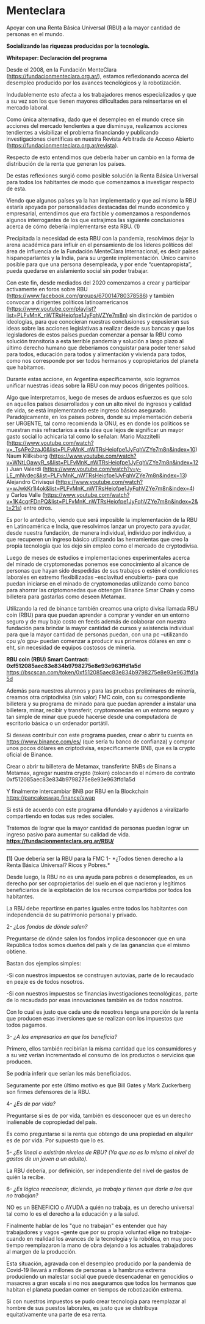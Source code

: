 # Menteclara
Apoyar con  una Renta Básica Universal (RBU) a la mayor cantidad de personas en el mundo. 

<b>Socializando las riquezas producidas por la tecnología.</b>

<b>Whitepaper: Declaración del programa</b>

Desde el 2008, en la Fundación MenteClara (https://fundacionmenteclara.org.ar/), estamos reflexionando acerca del desempleo producido por los avances tecnológicos y la robotización.

Indudablemente esto afecta a los trabajadores menos especializados y que a su vez son los que tienen mayores dificultades para reinsertarse en el mercado laboral.

Como única alternativa, dado que el desempleo en el mundo crece sin acciones del mercado tendientes a que disminuya, realizamos acciones tendientes a visibilizar el problema financiando y publicando investigaciones científicas en nuestra Revista Arbitrada de Acceso Abierto (https://fundacionmenteclara.org.ar/revista).

Respecto de esto entendimos que debería haber un cambio en la forma de distribución de la renta que generan los países.

De estas reflexiones surgió como posible solución la Renta Básica Universal para todos los habitantes de modo que comenzamos a investigar respecto de esta.

Viendo que algunos países ya la han implementado y que así mismo la RBU estaría apoyada por personalidades destacadas del mundo económico y empresarial, entendimos que era factible y comenzamos a respondernos algunos interrogantes de los que extrajimos las siguiente conclusiones acerca de cómo debería implementarse esta RBU. (1)

Precipitada la necesidad de esta RBU con la pandemia, resolvimos dejar la arena académica para influir en el pensamiento de los líderes políticos del área de influencia de la Fundación MenteClara Internacional, es decir países hispanoparlantes y la India, para su urgente implementación. Único camino posible para que una persona desempleada, y por ende “cuentapropista”, pueda quedarse en aislamiento social sin poder trabajar.

Con este fin, desde mediados del 2020 comenzamos a crear y participar activamente en foros sobre RBU (https://www.facebook.com/groups/670014780378586) y también convocar a dirigentes políticos  latinoamericanos (https://www.youtube.com/playlist?list=PLFvMnK_nWTRsHeiofpe1JyFqhVZYe7m8n) sin distinción de partidos o ideologías, para que conocieran nuestras conclusiones y expusieran sus ideas sobre las acciones legislativas a realizar desde sus bancas y que los legisladores de estos países puedan comenzar a pensar la RBU como solución transitoria a esta terrible pandemia y solución a largo plazo al último derecho humano que deberíamos conquistar para poder tener salud para todos, educación para todos y alimentación y vivienda para todos, como nos corresponde por ser todos hermanos y copropietarios del planeta que habitamos.

Durante estas accione, en Argentina específicamente, solo logramos unificar nuestras ideas sobre la RBU con muy pocos dirigentes políticos.

Algo que interpretamos, luego de meses de arduos esfuerzos es que solo en aquellos países desarrollados y con un alto nivel de ingresos y calidad de vida, se está implementando este ingreso básico asegurado. Paradójicamente, en los países pobres, donde su implementación debería ser URGENTE, tal como recomienda la ONU, es en donde los políticos se muestran más refractarios a esta idea que lejos de significar un mayor gasto social lo achicaría tal como lo señalan:
Mario Mazzitelli (https://www.youtube.com/watch?v=_TsAPe2zaJ0&list=PLFvMnK_nWTRsHeiofpe1JyFqhVZYe7m8n&index=10)
Naum Klilksberg (https://www.youtube.com/watch?v=WNtLOawyR_s&list=PLFvMnK_nWTRsHeiofpe1JyFqhVZYe7m8n&index=12)
Juan Valerdi (https://www.youtube.com/watch?v=y-LE_mNvdec&list=PLFvMnK_nWTRsHeiofpe1JyFqhVZYe7m8n&index=13)
Alejandro Crivisqui (https://www.youtube.com/watch?v=wJwkKr1I4ok&list=PLFvMnK_nWTRsHeiofpe1JyFqhVZYe7m8n&index=4) y
Carlos Valle (https://www.youtube.com/watch?v=1K4cqrFDnPQ&list=PLFvMnK_nWTRsHeiofpe1JyFqhVZYe7m8n&index=2&t=21s) entre otros.

Es por lo antedicho, viendo que será imposible la implementación de la RBU en Latinoamérica e India, que resolvimos lanzar un proyecto para ayudar, desde nuestra fundación, de manera individual, individuo por individuo, a que recuperen un ingreso básico utilizando las herramientas que creo la propia tecnología que los dejo sin empleo como el mercado de cryptodivisa.

Luego de meses de estudios e implementaciones experimentales acerca del minado de cryptomonedas ponemos ese conocimiento al alcance de personas que hayan sido despedidas de sus trabajos o estén el condiciones laborales en extremo flexibilizadas –esclavitud encubierta- para que puedan iniciarse en el minado de cryptomonedas utilizando como banco para ahorrar las criptomonedas que obtengan Binance Smar Chain y como billetera para gastarlas como deseen Metamax.

Utilizando la red de binance también creamos una cripto divisa llamada RBU coin (RBU) para que puedan aprender a comprar y vender en un entorno seguro y de muy bajo costo en feeds además de  colaborar con nuestra fundación para brindar la mayor cantidad de cursos y asistencia individual para que la mayor cantidad de personas puedan, con una pc –utilizando cpu y/o gpu- puedan comenzar a producir sus primeros dólares en xmr o eht, sin necesidad de equipos costosos de minería.

<b>RBU coin  (RBU) Smart Contract: 0xf512085aec83e834b9798275e8e93e963ffd1a5d</b>
https://bscscan.com/token/0xf512085aec83e834b9798275e8e93e963ffd1a5d

Además para nuestros alumnos y para las pruebas preliminares de minería, creamos otra criptodivisa (sin valor) FMC coin, con su correspondiente billetera y su programa de minado para que puedan aprender a instalar una billetera, minar, recibir y transferir, cryptomonedas en un entorno seguro y tan simple de minar que puede hacerse desde una computadora de escritorio básica o un ordenador portátil.

Si deseas contribuir con este programa puedes, crear o abrir tu cuenta en https://www.binance.com/es/ (que sería tu banco de confianza) y comprar unos pocos dólares en criptodivisa, específicamente BNB, que es la crypto oficial de Binance.

Crear o abrir tu billetera de Metamax, transferirte BNBs de Binans a Metamax,  agregar nuestra crypto (token) colocando el número de contrato 0xf512085aec83e834b9798275e8e93e963ffd1a5d

Y finalmente intercambiar BNB por RBU en la Blockchain https://pancakeswap.finance/swap

 

Si está de acuerdo con este programa difundalo y ayúdenos a viralizarlo compartiendo en todas sus redes sociales.

Tratemos de lograr que la mayor cantidad de personas puedan lograr un ingreso pasivo para aumentar su calidad de vida.
<b>https://fundacionmenteclara.org.ar/RBU/</b>

 
<hr>
<b> (1) </b>Que debería ser la RBU para la FMC
1- *¿Todos tienen derecho a la Renta Básica Universal? Ricos y Pobres.*

Desde luego, la RBU no es una ayuda para pobres o desempleados, es un derecho por ser copropietarios del suelo en el que nacieron y legítimos beneficiarios de la explotación de los recursos compartidos por todos los habitantes.

La RBU debe repartirse en partes iguales entre todos los habitantes con independencia de su patrimonio personal y privado.

2-  *¿Los fondos de dónde salen?*

Preguntarse de dónde salen los fondos implica desconocer que en una República todos somos dueños del país y de las ganancias que el mismo obtiene.

Bastan dos ejemplos simples:

-Si con nuestros impuestos se construyen autovías, parte de lo recaudado en peaje es de todos nosotros.

-Si con nuestros impuestos se financias investigaciones tecnológicas, parte de lo recaudado por esas innovaciones también es de todos nosotros.

Con lo cual es justo que cada uno de nosotros tenga una porción de la renta que producen esas inversiones que se realizan con los impuestos que todos pagamos.

3- *¿A los empresarios en que los beneficia?*

Primero, ellos también recibirían la misma cantidad que los consumidores y a su vez verían incrementado el consumo de los productos o servicios que producen.

Se podría inferir que serían los más beneficiados.

Seguramente por este último motivo es que Bill Gates y Mark Zuckerberg son firmes defensores de la RBU.

4- *¿Es de por vida?*

Preguntarse si es de por vida, también es desconocer que es un derecho inalienable de copropiedad del país.

Es como preguntarse si la renta que obtengo de una propiedad en alquiler es de por vida. Por supuesto que lo es.

5- *¿Es lineal o existirán niveles de RBU? (Ya que no es lo mismo el nivel de gastos de un joven a un adulto).*

La RBU debería, por definición, ser independiente del nivel de gastos de quién la recibe.

6- *¿Es lógico reaccionar, diciendo, yo trabajo y tienen que darle a los que no trabajan?*

NO es un BENEFICIO o AYUDA a quién no trabaja, es un derecho universal tal como lo es el derecho a la educación y a la salud.

Finalmente hablar de los "que no trabajan" es entender que hay trabajadores y vagos -gente que por su propia voluntad elige no trabajar- cuando en realidad los avances de la tecnología y la robótica, en muy poco tiempo reemplazaron la mano de obra dejando a los actuales trabajadores al margen de la producción.

Esta situación, agravada con el desempleo producido por la pandemia de Covid-19 llevará a millones de personas a la hambruna extrema produciendo un malestar social que puede desencadenar en genocidios o masacres a gran escala si no nos aseguramos que todos los hermanos que habitan el planeta puedan comer en tiempos de robotización extrema.

Si con nuestros impuestos se pudo crear tecnología para reemplazar al hombre de sus puestos laborales, es justo que se distribuya equitativamente una parte de esa renta.

 
